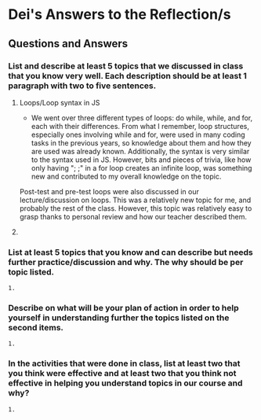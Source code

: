 # Dei's Answers to the Reflection/s

## Questions and Answers

### **List and describe at least 5 topics that we discussed in class that you know very well. Each description should be at least 1 paragraph with two to five sentences.**
1. Loops/Loop syntax in JS 
    - We went over three different types of loops: do while, while, and for, each with their differences. From what I remember, loop structures, especially ones involving while and for, were used in many coding tasks in the previous years, so knowledge about them and how they are used was already known. Additionally, the syntax is very similar to the syntax used in JS. However, bits and pieces of trivia, like how only having "; ;" in a for loop creates an infinite loop, was something new and contributed to my overall knowledge on the topic. 
        
    Post-test and pre-test loops were also discussed in our lecture/discussion on loops. This was a relatively new topic for me, and probably the rest of the class. However, this topic was relatively easy to grasp thanks to personal review and how our teacher described them. 
    
2. 
### **List at least 5 topics that you know and can describe but needs further practice/discussion and why.  The why should be per topic listed.**
    1. 
### **Describe on what will be your plan of action in order to help yourself in understanding further the topics listed on the second items.**
    1. 
### **In the activities that were done in class, list at least two that you think were effective and at least two that you think not effective in helping you understand topics in our course and why?**
    1. 